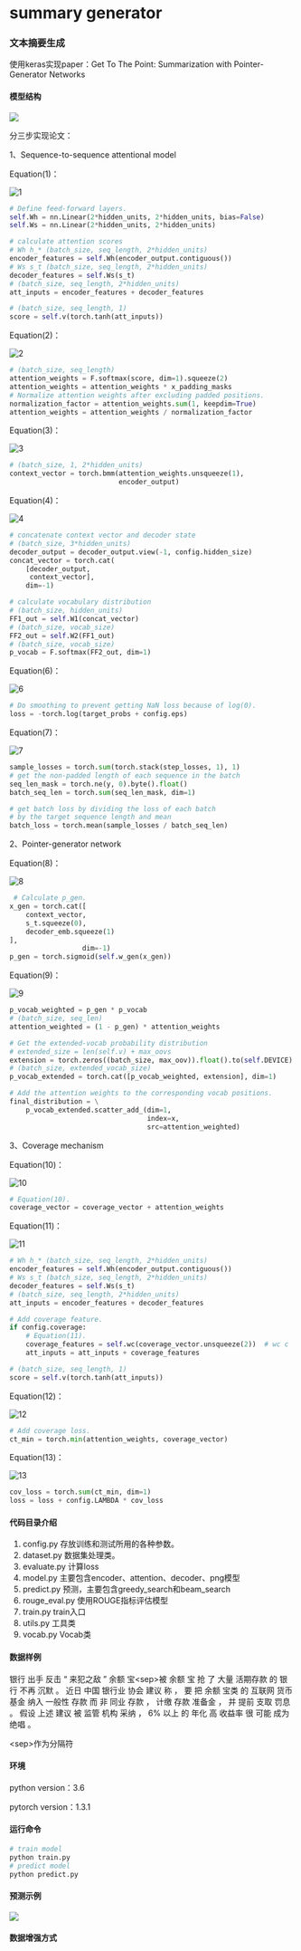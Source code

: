 # summary generator
### 文本摘要生成
使用keras实现paper：Get To The Point: Summarization with Pointer-Generator Networks
#### 模型结构
![](./.github/model.png)  

分三步实现论文：

1、Sequence-to-sequence attentional model

Equation(1)：

![1](http://latex.codecogs.com/svg.latex?e_i^t=v^Ttanh(W_hh_i+W_sS_t+b_{attn}))
```python
# Define feed-forward layers.
self.Wh = nn.Linear(2*hidden_units, 2*hidden_units, bias=False)
self.Ws = nn.Linear(2*hidden_units, 2*hidden_units)

# calculate attention scores
# Wh h_* (batch_size, seq_length, 2*hidden_units)
encoder_features = self.Wh(encoder_output.contiguous())
# Ws s_t (batch_size, seq_length, 2*hidden_units)
decoder_features = self.Ws(s_t)
# (batch_size, seq_length, 2*hidden_units)
att_inputs = encoder_features + decoder_features

# (batch_size, seq_length, 1)
score = self.v(torch.tanh(att_inputs))
```

Equation(2)：

![2](https://latex.codecogs.com/svg.latex?a^t=softmax(e^t))
```python
# (batch_size, seq_length)
attention_weights = F.softmax(score, dim=1).squeeze(2)
attention_weights = attention_weights * x_padding_masks
# Normalize attention weights after excluding padded positions.
normalization_factor = attention_weights.sum(1, keepdim=True)
attention_weights = attention_weights / normalization_factor
```

Equation(3)：

![3](http://latex.codecogs.com/svg.latex?h_t^*=\sum_ia_i^th_i)
```python
# (batch_size, 1, 2*hidden_units)
context_vector = torch.bmm(attention_weights.unsqueeze(1),
                           encoder_output)
```

Equation(4)：

![4](https://latex.codecogs.com/svg.latex?P_{vocab}=softmax(V^{\prime}(V[s_t,h_t^*]+b)+b^{\prime}))
```python
# concatenate context vector and decoder state
# (batch_size, 3*hidden_units)
decoder_output = decoder_output.view(-1, config.hidden_size)
concat_vector = torch.cat(
    [decoder_output,
     context_vector],
    dim=-1)

# calculate vocabulary distribution
# (batch_size, hidden_units)
FF1_out = self.W1(concat_vector)
# (batch_size, vocab_size)
FF2_out = self.W2(FF1_out)
# (batch_size, vocab_size)
p_vocab = F.softmax(FF2_out, dim=1)
```

Equation(6)：

![6](http://latex.codecogs.com/svg.latex?loss_t=-logP(w_t^*))
```python
# Do smoothing to prevent getting NaN loss because of log(0).
loss = -torch.log(target_probs + config.eps)
```

Equation(7)：

![7](http://latex.codecogs.com/svg.latex?loss=\frac1T\sum_{t=0}^Tloss_t)
```python
sample_losses = torch.sum(torch.stack(step_losses, 1), 1)
# get the non-padded length of each sequence in the batch
seq_len_mask = torch.ne(y, 0).byte().float()
batch_seq_len = torch.sum(seq_len_mask, dim=1)

# get batch loss by dividing the loss of each batch
# by the target sequence length and mean
batch_loss = torch.mean(sample_losses / batch_seq_len)
```

2、Pointer-generator network

Equation(8)：

![8](https://latex.codecogs.com/svg.latex?p_{gen}=\sigma(w_{h^*}^Th_t^*+w_s^Ts_t+w_x^Tx_t+b_{ptr}))
```python
 # Calculate p_gen.
x_gen = torch.cat([
    context_vector,
    s_t.squeeze(0),
    decoder_emb.squeeze(1)
],
                  dim=-1)
p_gen = torch.sigmoid(self.w_gen(x_gen))
```

Equation(9)：

![9](https://latex.codecogs.com/svg.latex?P(w)=p_{gen}P_{vocab}(w)+(1-p_{gen})\sum_{i:w_i}a_i^t)
```python
p_vocab_weighted = p_gen * p_vocab
# (batch_size, seq_len)
attention_weighted = (1 - p_gen) * attention_weights

# Get the extended-vocab probability distribution
# extended_size = len(self.v) + max_oovs
extension = torch.zeros((batch_size, max_oov)).float().to(self.DEVICE)
# (batch_size, extended_vocab_size)
p_vocab_extended = torch.cat([p_vocab_weighted, extension], dim=1)

# Add the attention weights to the corresponding vocab positions.
final_distribution = \
    p_vocab_extended.scatter_add_(dim=1,
                                  index=x,
                                  src=attention_weighted)
```

3、Coverage mechanism


Equation(10)：

![10](https://latex.codecogs.com/svg.latex?c^t=\sum_{t^{\prime}=0}^{t-1}a^{t^{\prime}})
```python
# Equation(10).
coverage_vector = coverage_vector + attention_weights
```

Equation(11)：

![11](http://latex.codecogs.com/svg.latex?e_i^t=v^Ttanh(W_hh_i+W_ss_t+w_cc_i^t+b_{attn}))
```python
# Wh h_* (batch_size, seq_length, 2*hidden_units)
encoder_features = self.Wh(encoder_output.contiguous())
# Ws s_t (batch_size, seq_length, 2*hidden_units)
decoder_features = self.Ws(s_t)
# (batch_size, seq_length, 2*hidden_units)
att_inputs = encoder_features + decoder_features

# Add coverage feature.
if config.coverage:
    # Equation(11).
    coverage_features = self.wc(coverage_vector.unsqueeze(2))  # wc c
    att_inputs = att_inputs + coverage_features

# (batch_size, seq_length, 1)
score = self.v(torch.tanh(att_inputs))
```

Equation(12)：

![12](https://latex.codecogs.com/svg.latex?covloss_t=\sum_imin(a_i^t,c_i^t))
```python
# Add coverage loss.
ct_min = torch.min(attention_weights, coverage_vector)
```

Equation(13)：

![13](https://latex.codecogs.com/svg.latex?loss_t=-logP(w_t^*)+\lambda\sum_imin(a_i^t,c_i^t))
```python
cov_loss = torch.sum(ct_min, dim=1)
loss = loss + config.LAMBDA * cov_loss
```

#### 代码目录介绍
1. config.py  存放训练和测试所用的各种参数。
2. dataset.py 数据集处理类。
3. evaluate.py 计算loss
4. model.py 主要包含encoder、attention、decoder、png模型
5. predict.py 预测，主要包含greedy_search和beam_search
6. rouge_eval.py 使用ROUGE指标评估模型
7. train.py train入口
8. utils.py 工具类
9. vocab.py Vocab类

#### 数据样例
银行 出手 反击 “ 来犯之敌 ” 余额 宝\<sep>被 余额 宝 抢 了 大量 活期存款 的 银行 不再 沉默 。 近日 中国 银行业 协会 建议 称 ， 要 把 余额 宝类 的 互联网 货币基金 纳入 一般性 存款 而 非 同业 存款 ， 计缴 存款 准备金 ， 并 提前 支取 罚息 。 假设 上述 建议 被 监管 机构 采纳 ， 6% 以上 的 年化 高 收益率 很 可能 成为 绝唱 。

\<sep>作为分隔符

#### 环境
python version：3.6

pytorch version：1.3.1

#### 运行命令

```python
# train model
python train.py
# predict model
python predict.py
```

#### 预测示例
![](./.github/predict.png)  


#### 数据增强方式